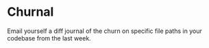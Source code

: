 # Churnal

Email yourself a diff journal of the churn on specific file paths in your codebase from the last week.
